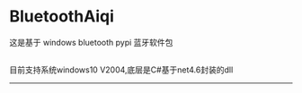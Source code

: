 BluetoothAiqi
=====

这是基于 windows bluetooth pypi 蓝牙软件包
##
目前支持系统windows10 V2004,底层是C#基于net4.6封装的dll


------------